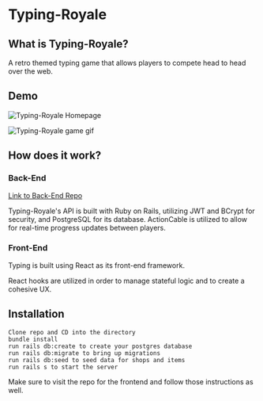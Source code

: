 # Typing-Royale

## What is Typing-Royale?
A retro themed typing game that allows players to compete head to head over the web.


## Demo
![Typing-Royale Homepage](https://i.imgur.com/rdIjlOS.png)

![Typing-Royale game gif](https://i.imgur.com/eEvdXsb.gif)


## How does it work?

### Back-End
[Link to Back-End Repo](https://github.com/wukrit/typing-royale-frontend)

Typing-Royale's API is built with Ruby on Rails, utilizing JWT and BCrypt for security, and PostgreSQL for its database. ActionCable is utilized to allow for real-time progress updates between players.

### Front-End
Typing is built using React as its front-end framework.

React hooks are utilized in order to manage stateful logic and to create a cohesive UX.

## Installation

    Clone repo and CD into the directory
    bundle install
    run rails db:create to create your postgres database
    run rails db:migrate to bring up migrations
    run rails db:seed to seed data for shops and items
    run rails s to start the server

Make sure to visit the repo for the frontend and follow those instructions as well.
